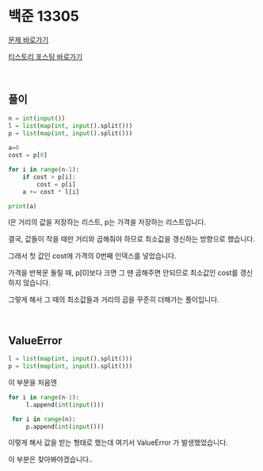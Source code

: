 # 백준 13305

[문제 바로가기](https://www.acmicpc.net/problem/13305)

[티스토리 포스팅 바로가기](https://kyleeee.tistory.com/entry/백준-13305)

<br>

## 풀이

```python
n = int(input())
l = list(map(int, input().split()))
p = list(map(int, input().split()))
    
a=0
cost = p[0]

for i in range(n-1):
    if cost > p[i]:
        cost = p[i]
    a += cost * l[i]

print(a)
```

l은 거리의 값을 저장하는 리스트, p는 가격을 저장하는 리스트입니다.
 
결국, 값들이 작을 때만 거리와 곱해줘야 하므로 최소값을 갱신하는 방향으로 했습니다.
 
그래서 첫 값인 cost에 가격의 0번째 인덱스를 넣었습니다.
 
가격을 반복문 돌릴 때, p[0]보다 크면 그 땐 곱해주면 안되므로 최소값인 cost를 갱신하지 않습니다. 
 
그렇게 해서 그 때의 최소값들과 거리의 곱을 꾸준히 더해가는 풀이입니다.

<br>

## ValueError

```python
l = list(map(int, input().split()))
p = list(map(int, input().split()))
```

이 부분을 처음엔

```python
for i in range(n-1):
     l.append(int(input()))

 for i in range(n):
     p.append(int(input()))
```

이렇게 해서 값을 받는 형태로 했는데 여기서 ValueError 가 발생했었습니다.
 
이 부분은 찾아봐야겠습니다..
